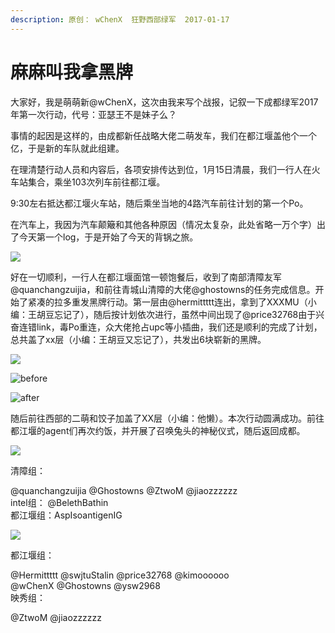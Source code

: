 ```yaml
---
description: 原创： wChenX  狂野西部绿军  2017-01-17
---
```


# 麻麻叫我拿黑牌

大家好，我是萌萌新@wChenX，这次由我来写个战报，记叙一下成都绿军2017年第一次行动，代号：亚瑟王不是妹子么？

事情的起因是这样的，由成都新任战略大佬二萌发车，我们在都江堰盖他个一个亿，于是新的车队就此组建。

在理清楚行动人员和内容后，各项安排传达到位，1月15日清晨，我们一行人在火车站集合，乘坐103次列车前往都江堰。

9:30左右抵达都江堰火车站，随后乘坐当地的4路汽车前往计划的第一个Po。

在汽车上，我因为汽车颠簸和其他各种原因（情况太复杂，此处省略一万个字）出了今天第一个log，于是开始了今天的背锅之旅。

![](../../.gitbook/assets/pic_001%20%284%29.jpg)

好在一切顺利，一行人在都江堰面馆一顿饱餐后，收到了南部清障友军@quanchangzuijia，和前往青城山清障的大佬@ghostowns的任务完成信息。开始了紧凑的拉多重发黑牌行动。第一层由@hermittttt连出，拿到了XXXMU（小编：王胡豆忘记了），随后按计划依次进行，虽然中间出现了@price32768由于兴奋连错link，毒Po重连，众大佬抢占upc等小插曲，我们还是顺利的完成了计划，总共盖了xx层（小编：王胡豆又忘记了），共发出6块崭新的黑牌。  


![](../../.gitbook/assets/pic_002.jpg)

![before](../../.gitbook/assets/pic_003%20%283%29.jpg)

![after](../../.gitbook/assets/pic_004.jpg)

随后前往西部的二萌和饺子加盖了XX层（小编：他懒）。本次行动圆满成功。前往都江堰的agent们再次约饭，并开展了召唤兔头的神秘仪式，随后返回成都。  
 

![](../../.gitbook/assets/pic_005.jpg)

清障组：

@quanchangzuijia @Ghostowns @ZtwoM @jiaozzzzzz  
intel组：  @BelethBathin  
都江堰组：AspIsoantigenIG 

![](../../.gitbook/assets/pic_006%20%283%29.jpg)

都江堰组：

@Hermittttt @swjtuStalin @price32768 @kimoooooo  
@wChenX  @Ghostowns @ysw2968  
映秀组：  

@ZtwoM @jiaozzzzzz 

